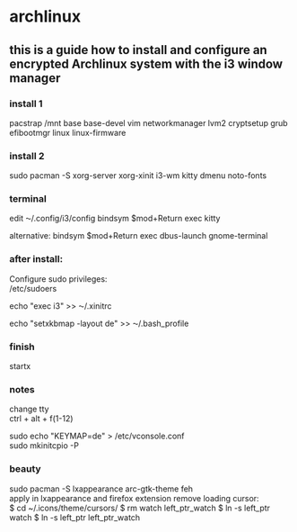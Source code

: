 # archlinux

## this is a guide how to install and configure an encrypted Archlinux system with the i3 window manager

### install 1

pacstrap /mnt base base-devel vim networkmanager lvm2 cryptsetup grub efibootmgr linux linux-firmware


### install 2
sudo pacman -S xorg-server xorg-xinit i3-wm kitty dmenu noto-fonts


### terminal  
edit ⁓/.config/i3/config
bindsym $mod+Return exec kitty

alternative: bindsym $mod+Return exec dbus-launch gnome-terminal

### after install:
Configure sudo privileges:  
/etc/sudoers

echo "exec i3" >> ⁓/.xinitrc   

echo "setxkbmap -layout de" >> ⁓/.bash_profile

### finish
startx  

### notes
change tty  
ctrl + alt + f(1-12)  

sudo echo "KEYMAP=de" > /etc/vconsole.conf  
sudo mkinitcpio -P  

### beauty
sudo pacman -S lxappearance arc-gtk-theme feh  
apply in lxappearance and firefox extension
remove loading cursor:  
$ cd ~/.icons/theme/cursors/
$ rm watch left_ptr_watch
$ ln -s left_ptr watch
$ ln -s left_ptr left_ptr_watch
